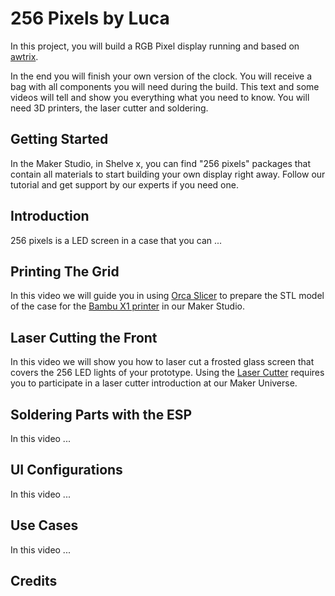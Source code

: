 # 256 Pixels by Luca

In this project, you will build a RGB Pixel display running and based on [awtrix](https://github.com/Blueforcer/awtrix3).

In the end you will finish your own version of the clock. You will receive a bag with all components you will need during the build. This text and some videos will tell and show you everything what you need to know. You will need 3D printers, the laser cutter and soldering.

## Getting Started

In the Maker Studio, in Shelve x, you can find "256 pixels" packages that contain all materials to start building your own display right away. Follow our tutorial and get support by our experts if you need one. 

## Introduction

256 pixels is a LED screen in a case that you can ...

## Printing The Grid

In this video we will guide you in using [Orca Slicer](/docs/tools/maker-tools.md/#getting-started) to prepare the STL model of the case for the [Bambu X1 printer](/docs/tools/maker-tools.md/#bambu-x1-2x) in our Maker Studio. 

## Laser Cutting the Front

In this video we will show you how to laser cut a frosted glass screen that covers the 256 LED lights of your prototype. Using the [Laser Cutter](/docs/tools/maker-tools.md/#laser-cutter-trotec) requires you to participate in a laser cutter introduction at our Maker Universe.

## Soldering Parts with the ESP

In this video ...

## UI Configurations

In this video ...

## Use Cases

In this video ...

## Credits